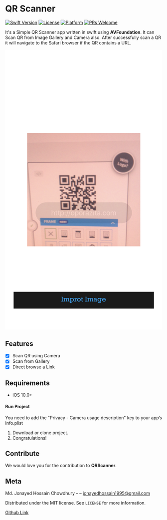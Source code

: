 # QR Scanner

[![Swift Version][swift-image]][swift-url]
[![License][license-image]][license-url] 
[![Platform](https://img.shields.io/cocoapods/p/LFAlertController.svg?style=flat)](http://cocoapods.org/pods/LFAlertController)
[![PRs Welcome](https://img.shields.io/badge/PRs-welcome-brightgreen.svg?style=flat-square)](http://makeapullrequest.com)

It's a Simple QR Scanner app written in swift using **AVFoundation**. It can Scan QR from Image Gallery and Camera also. 
After successfully scan a QR it will navigate to the Safari browser if the QR contains a URL.

![](appScreen.PNG)

## Features

- [x] Scan QR using Camera
- [x] Scan from Gallery
- [x] Direct browse a Link

## Requirements

- iOS 10.0+

#### Run Project

You need to add the "Privacy - Camera usage description" key to your app’s Info.plist
1. Download or clone project.  
2. Congratulations!  

## Contribute

We would love you for the contribution to **QRScanner**.

## Meta

Md. Jonayed Hossain Chowdhury – – jonayedhossain1995@gmail.com

Distributed under the MIT license. See ``LICENSE`` for more information.

[Github Link](https://github.com/Nibir00795)

[swift-image]:https://img.shields.io/badge/swift-5.0-orange.svg
[swift-url]: https://swift.org/
[license-image]: https://img.shields.io/badge/License-MIT-blue.svg
[license-url]: LICENSE
[travis-image]: https://img.shields.io/travis/dbader/node-datadog-metrics/master.svg?style=flat-square
[travis-url]: https://travis-ci.org/dbader/node-datadog-metrics
[codebeat-image]: https://codebeat.co/badges/c19b47ea-2f9d-45df-8458-b2d952fe9dad
[codebeat-url]: https://codebeat.co/projects/github-com-vsouza-awesomeios-com
